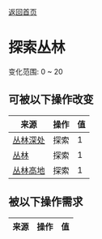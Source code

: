 [返回首页](index.md)  
# 探索丛林  
变化范围: 0 ~ 20  
## 可被以下操作改变  
来源  |  操作  |  值  
----  |  ----  |  ----  
[丛林深处](DeepJungle.md)  |  探索  |  1  
[丛林](Jungle.md)  |  探索  |  1  
[丛林高地](JungleHighlands.md)  |  探索  |  1  
## 被以下操作需求  
来源  |  操作  |  值  
----  |  ----  |  ----  
